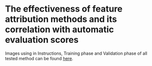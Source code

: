 # The effectiveness of feature attribution methods and its correlation with automatic evaluation scores

Images using in Instructions, Training phase and Validation phase of all tested method can be found [here](https://drive.google.com/file/d/1eqF6NJpXyl7UlAiTntbWvgbmR2gP2jBj/view?usp=sharing).
